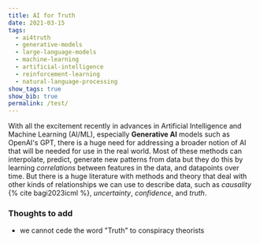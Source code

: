 ```yaml
---
title: AI for Truth
date: 2021-03-15
tags:
  - ai4truth
  - generative-models
  - large-language-models
  - machine-learning
  - artificial-intelligence
  - reinforcement-learning
  - natural-language-processing
show_tags: true
show_bib: true
permalink: /test/
---
```



With all the excitement recently in advances in Artificial Intelligence and Machine Learning (AI/ML), especially **Generative AI** models such as OpenAI's GPT, there is a huge need for addressing a broader notion of AI that will be needed for use in the real world. Most of these methods can interpolate, predict, generate new patterns from data but they do this by learning *correlations* between features in the data, and datapoints over time. But there is a huge literature with methods and theory that deal with other kinds of relationships we can use to describe data, such as *causality* {% cite bagi2023icml %}, *uncertainty*, *confidence*, and *truth*.

### Thoughts to add
- we cannot cede the word "Truth" to conspiracy theorists